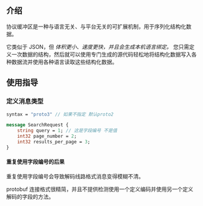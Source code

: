 ## 介绍

协议缓冲区是一种与语言无关、与平台无关的可扩展机制，用于序列化结构化数据。

它类似于 JSON，但 _体积更小、速度更快，并且会生成本机语言绑定。_ 您只需定义一次数据的结构，然后就可以使用专门生成的源代码轻松地将结构化数据写入各种数据流并使用各种语言读取这些结构化数据。

## 使用指导

### 定义消息类型
```proto title:message_create.proto
syntax = "proto3" // 如果不指定 默认proto2

message SearchRequest {
	string query = 1; // 这是字段编号 不是值
	int32 page_number = 2;
	int32 results_per_page = 3;
}
```

#### 重复使用字段编号的后果

重复使用字段编号会导致解码线路格式消息变得模糊不清。

protobuf 连接格式很精简，并且不提供检测使用一个定义编码并使用另一个定义解码的字段的方法。

